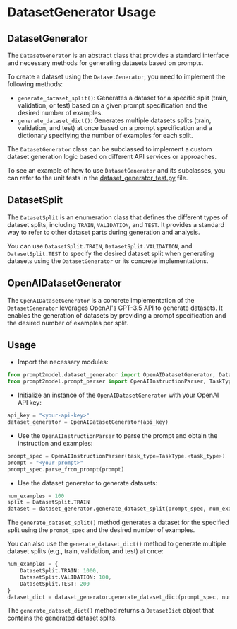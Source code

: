 # DatasetGenerator Usage

## DatasetGenerator

The `DatasetGenerator` is an abstract class that provides a standard interface and
necessary methods for generating datasets based on prompts.

To create a dataset using the `DatasetGenerator`, you need to implement the
following methods:

- `generate_dataset_split()`: Generates a dataset for a specific split (train,
validation, or test) based on a given prompt specification and the desired
number of examples.
- `generate_dataset_dict()`: Generates multiple datasets
splits (train, validation, and test) at once based on a prompt specification and
a dictionary specifying the number of examples for each split.

The `DatasetGenerator` class can be subclassed to implement a custom dataset
generation logic based on different API services or approaches.

To see an example of how to use `DatasetGenerator` and its subclasses, you can
refer to the unit tests in the
[dataset_generator_test.py](../../tests/dataset_generator_test.py) file.

## DatasetSplit

The `DatasetSplit` is an enumeration class that defines the different types of
dataset splits, including `TRAIN`, `VALIDATION`, and `TEST`. It provides a
standard way to refer to other dataset parts during generation and
analysis.

You can use `DatasetSplit.TRAIN`, `DatasetSplit.VALIDATION`, and
`DatasetSplit.TEST` to specify the desired dataset split when generating
datasets using the `DatasetGenerator` or its concrete implementations.

## OpenAIDatasetGenerator

The `OpenAIDatasetGenerator` is a concrete implementation of the
`DatasetGenerator` leverages OpenAI's GPT-3.5 API to generate datasets. It
enables the generation of datasets by providing a prompt specification and the
desired number of examples per split.

## Usage

- Import the necessary modules:

```python
from prompt2model.dataset_generator import OpenAIDatasetGenerator, DatasetSplit
from prompt2model.prompt_parser import OpenAIInstructionParser, TaskType
```

- Initialize an instance of the `OpenAIDatasetGenerator` with your OpenAI API
key:

```python
api_key = "<your-api-key>"
dataset_generator = OpenAIDatasetGenerator(api_key)
```

- Use the `OpenAIInstructionParser` to parse the prompt and obtain the
instruction and examples:

```python
prompt_spec = OpenAIInstructionParser(task_type=TaskType.<task_type>)
prompt = "<your-prompt>"
prompt_spec.parse_from_prompt(prompt)
```

- Use the dataset generator to generate datasets:

```python
num_examples = 100
split = DatasetSplit.TRAIN
dataset = dataset_generator.generate_dataset_split(prompt_spec, num_examples, split)
```

The `generate_dataset_split()` method generates a dataset for the specified
split using the `prompt_spec` and the desired number of examples.

You can also use the `generate_dataset_dict()` method to generate multiple
dataset splits (e.g., train, validation, and test) at once:

```python
num_examples = {
    DatasetSplit.TRAIN: 1000,
    DatasetSplit.VALIDATION: 100,
    DatasetSplit.TEST: 200
}
dataset_dict = dataset_generator.generate_dataset_dict(prompt_spec, num_examples)
```

The `generate_dataset_dict()` method returns a `DatasetDict` object that
contains the generated dataset splits.
